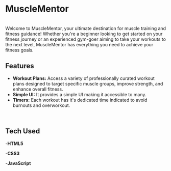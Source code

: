 # MuscleMentor
<br>
Welcome to MuscleMentor, your ultimate destination for muscle training and fitness guidance! Whether you're a beginner looking to get started on your fitness journey or an experienced gym-goer aiming to take your workouts to the next level, MuscleMentor has everything you need to achieve your fitness goals.

<br>

## Features

- **Workout Plans:** Access a variety of professionally curated workout plans designed to target specific muscle groups, improve strength, and enhance overall fitness.
- **Simple UI:** It provides a simple UI making it accessible to many.
- **Timers:** Each workout has it's dedicated time indicated to avoid burnouts and overworkout.
<br>

## Tech Used

-**HTML5**

-**CSS3**

-**JavaScript**
